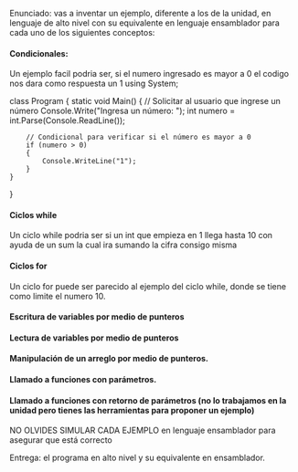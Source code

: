 Enunciado: vas a inventar un ejemplo, diferente a los de la unidad, en lenguaje de alto nivel con su equivalente en lenguaje ensamblador para cada uno de los siguientes conceptos:

#### Condicionales:
Un ejemplo facil podria ser, si el numero ingresado es mayor a 0 el codigo nos dara como respuesta un 1 
using System;

class Program
{
    static void Main()
    {
        // Solicitar al usuario que ingrese un número
        Console.Write("Ingresa un número: ");
        int numero = int.Parse(Console.ReadLine());

        // Condicional para verificar si el número es mayor a 0
        if (numero > 0)
        {
            Console.WriteLine("1");
        }
    }
}
#### Ciclos while
Un ciclo while podria ser si un int que empieza en 1 llega hasta 10 con ayuda de un sum la cual ira sumando la cifra consigo misma

#### Ciclos for
Un ciclo for puede ser parecido al ejemplo del ciclo while, donde se tiene como limite el numero 10.

#### Escritura de variables por medio de punteros

#### Lectura de variables por medio de punteros

#### Manipulación de un arreglo por medio de punteros.

#### Llamado a funciones con parámetros.

#### Llamado a funciones con retorno de parámetros (no lo trabajamos en la unidad pero tienes las herramientas para proponer un ejemplo)
NO OLVIDES SIMULAR CADA EJEMPLO en lenguaje ensamblador para asegurar que está correcto


Entrega: el programa en alto nivel y su equivalente en ensamblador.
